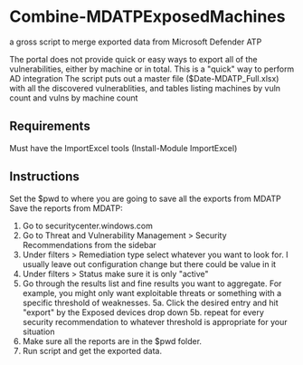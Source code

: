 # Combine-MDATPExposedMachines
a gross script to merge exported data from Microsoft Defender ATP

The portal does not provide quick or easy ways to export all of the vulnerabilities, either by machine or in total.
This is a "quick" way to perform AD integration
The script puts out a master file ($Date-MDATP_Full.xlsx) with all the discovered vulnerablities, and tables listing machines by vuln count and vulns by machine count

## Requirements
Must have the ImportExcel tools (Install-Module ImportExcel) 

## Instructions

Set the $pwd to where you are going to save all the exports from MDATP
Save the reports from MDATP:
1. Go to securitycenter.windows.com
2. Go to Threat and Vulnerability Management > Security Recommendations from the sidebar
3. Under filters > Remediation type select whatever you want to look for. I usually leave out configuration change but there could be value in it
4. Under filters > Status make sure it is only "active"
5. Go through the results list and fine results you want to aggregate. For example, you might only want exploitable threats or something with a specific threshold of weaknesses. 
5a. Click the desired entry and hit "export" by the Exposed devices drop down
5b. repeat for every security recommendation to whatever threshold is appropriate for your situation
6. Make sure all the reports are in the $pwd folder.
7. Run script and get the exported data.
